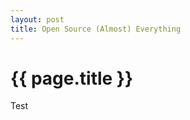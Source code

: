 ```yaml
---
layout: post
title: Open Source (Almost) Everything
---
```


{{ page.title }}
================

<p class="meta">Test</p>
